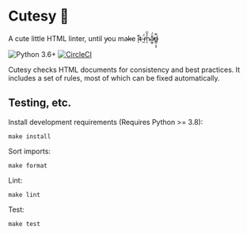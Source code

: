 # Cutesy 🥰

A cute little HTML linter, until y̵ou ma̴k̵e i̴͌ͅt̴ ̶̰̈́m̴͔̊͒̅a̷͖̠͊̈́̕d̶͇̠͕͙͌

![Python 3.6+](https://img.shields.io/badge/python-3.6%2B-blue) [![CircleCI](https://circleci.com/gh/BringFido/lint-html/tree/main.svg?style=svg)](https://circleci.com/gh/BringFido/lint-html/tree/main)

Cutesy checks HTML documents for consistency and best practices. It includes a set of rules, most of which can be fixed automatically.


## Testing, etc.

Install development requirements (Requires Python >= 3.8):

    make install

Sort imports:

    make format

Lint:

    make lint

Test:

    make test
